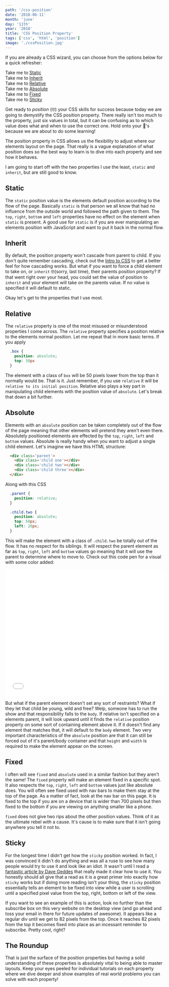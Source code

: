```yaml
---
path: '/css-position'
date: '2018-06-11'
month: 'june'
day: '11th'
year: '2018'
title: 'CSS Position Property'
tags: ['css', 'html', 'position']
image: './cssPosition.jpg'
---
```


If you are already a CSS wizard, you can choose from the options below for a quick refresher:

Take me to [Static](#static)
<br>
Take me to [Inherit](#inherit)
<br>
Take me to [Relative](#relative)
<br>
Take me to [Absolute](#absolute)
<br>
Take me to [Fixed](#fixed)
<br>
Take me to [Sticky](#Sticky)

Get ready to *position* (<span role='img' aria-label='glasses smile emoji'>🤓</span>) your CSS skills for success because today we are going to demystify the CSS position property. There really isn't too much to the property, just six values in total, but it can be confusing as to which value does what and when to use the correct one. Hold onto your <span role='img' aria-label='peach'>🍑</span>'s because we are about to do some learning!

The position property in CSS allows us the flexibility to adjust where our elements layout on the page. That really is a vague explanation of what position does so the best way to learn is to dive into each property and see how it behaves.

I am going to start off with the two properties I use the least, `static` and `inherit`, but are still good to know.

## <a name="static"></a>Static
The `static` position value is the elements default position according to the flow of the page. Basically `static` is that person we all know that had no influence from the outside world and followed the path given to them. The `top`, `right`, `bottom` and `left` properties have no effect on the element when `static` is present. A good use for `static` is if you are ever manipulating an elements position with JavaScript and want to put it back in the normal flow.

## <a name="inherit"></a>Inherit
By default, the position property won't cascade from parent to child. If you don't quite remember cascading, check out the <a href='/intro-to-css'>Intro to CSS</a> to get a better feel for how cascading works. But what if you want to force a child element to take on, or `inherit` <span role='img' aria-label='glasses smile emoji'>🤓</span>(sorry, last time), their parents position property? If that went right over your head, you could set the value of position to `inherit` and your element will take on the parents value. If no value is specified it will default to static.

Okay let's get to the properties that I use most.

## <a name="relative"></a>Relative
The `relative` property is one of the most misused or misunderstood properties I come across. The `relative` property specifies a position relative to the elements normal position. Let me repeat that in more basic terms. If you apply 

```css 
  .box {
    position: absolute;
    top: 50px
  }
```

The element with a class of `box` will be 50 pixels lower from the top than it normally would be. That is it. Just remember, if you use `relative` it will be `relative to its initial position`. Relative also plays a key part in manipulating child elements with the position value of `absolute`. Let's break that down a bit further.

## <a name="absolute"></a>Absolute
Elements with an `absolute` position can be taken completely out of the flow of the page meaning that other elements will pretend they aren't even there. Absolutely positioned elements are effected by the `top`, `right`, `left` and `bottom` values. Absolute is really handy when you want to adjust a single child element. Let's imagine we have this HTML structure:

```html
  <div class='parent'>
    <div class='child one'></div>
    <div class='child two'></div>
    <div class='child three'></div>
  </div>
```

Along with this CSS

```css
  .parent {
    position: relative;
  }

  .child.two {
    position: absolute;
    top: 50px;
    left: 20px;
  }
```

This will make the element with a class of `.child.two` be totally out of the flow. It has no respect for its siblings. It will respect the parent element as far as `top`, `right`, `left` and `bottom` values go meaning that it will use the parent to determine where to move to. Check out this code pen for a visual with some color added:

<iframe height='400' scrolling='no' title='Frontamentals CSS Position Property: Absolute' src='//codepen.io/beeg/embed/GxwyyG/?height=400&theme-id=0&default-tab=css,result&embed-version=2' frameborder='no' allowtransparency='true' allowfullscreen='true' style='width: 100%;'>See the Pen <a href='https://codepen.io/beeg/pen/GxwyyG/'>Frontamentals CSS Position Property: Absolute</a> by Bryan Smith (<a href='https://codepen.io/beeg'>@beeg</a>) on <a href='https://codepen.io'>CodePen</a>.
</iframe>

But what if the parent element doesn't set any sort of restraints? What if they let that child be young, wild and free? Welp, someone has to run the show and that responsibility falls to the `body`. If relative isn't specified on a elements parent, it will look upward until it finds the `relative` position property on some sort of containing element above it. If it doesn't find any element that matches that, it will default to the `body` element. Two very important characteristics of the `absolute` position are that it can still be forced out of it's parent/body container and that `height` and `width` is required to make the element appear on the screen.

## <a name="fixed"></a>Fixed
I often will see `fixed` and `absolute` used in a similar fashion but they aren't the same! The `fixed` property will make an element fixed in a specific spot. It also respects the `top`, `right`, `left` and `bottom` values just like absolute does. You will often see fixed used with nav bars to make them stay at the top of the page. As a matter of fact, look at the nav bar on this page. It is fixed to the top if you are on a device that is wider than 700 pixels but then fixed to the bottom if you are viewing on anything smaller like a phone.

`fixed` does not give two rips about the other position values. Think of it as the ultimate rebel _with_ a cause. It's cause is to make sure that it isn't going anywhere you tell it not to.

## <a name="sticky"></a>Sticky
For the longest time I didn't get how the `sticky` position worked. In fact, I was convinced it didn't do anything and was all a ruse to see how many people would try to use it and look like an idiot. It wasn't until I read a [fantastic article by Dave Geddes](http://gedd.ski/post/position-sticky/) that really made it clear how to use it. You honestly should all give that a read as it is a great primer into exactly how `sticky` works but if doing more reading isn't your thing, the `sticky` position essentially tells an element to be fixed into view while a user is scrolling until a specified pixel value from the top, right, bottom or left of the view. 

If you want to see an example of this is action, look no further than the subscribe box on this very website on the desktop view (and go ahead and toss your email in there for future updates of awesome). It appears like a regular div until we get to 82 pixels from the top. Once it reaches 82 pixels from the top it becomes fixed into place as an incessant reminder to subscribe. Pretty cool, right?


## The Roundup
That is just the surface of the position properties but having a solid understanding of these properties is absolutely vital to being able to master layouts. Keep your eyes peeled for individual tutorials on each property where we dive deeper and show examples of real world problems you can solve with each property!